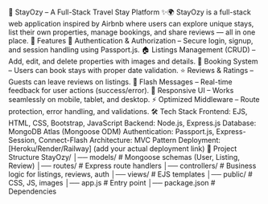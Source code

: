 🏡 StayOzy – A Full-Stack Travel Stay Platform ✨🌍
StayOzy is a full-stack web application inspired by Airbnb where users can explore unique stays, list their own properties, manage bookings, and share reviews — all in one place.
🚀 Features
🔑 Authentication & Authorization – Secure login, signup, and session handling using Passport.js.
🏠 Listings Management (CRUD) – Add, edit, and delete properties with images and details.
📅 Booking System – Users can book stays with proper date validation.
⭐ Reviews & Ratings – Guests can leave reviews on listings.
💬 Flash Messages – Real-time feedback for user actions (success/error).
📱 Responsive UI – Works seamlessly on mobile, tablet, and desktop.
⚡ Optimized Middleware – Route protection, error handling, and validations.
🛠 Tech Stack
Frontend: EJS, HTML, CSS, Bootstrap, JavaScript
Backend: Node.js, Express.js
Database: MongoDB Atlas (Mongoose ODM)
Authentication: Passport.js, Express-Session, Connect-Flash
Architecture: MVC Pattern
Deployment: [Heroku/Render/Railway] (add your actual deployment link)
📂 Project Structure
StayOzy/
│── models/         # Mongoose schemas (User, Listing, Review)
│── routes/         # Express route handlers
│── controllers/    # Business logic for listings, reviews, auth
│── views/          # EJS templates
│── public/         # CSS, JS, images
│── app.js          # Entry point
│── package.json    # Dependencies
